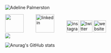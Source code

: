 ![Adeline Palmerston](https://user-images.githubusercontent.com/47665779/179788019-1c4666f1-b8cc-4762-9893-871c25c244ae.png)


[<img src='https://user-images.githubusercontent.com/47665779/179792792-2c4e42a4-3d65-43f0-a703-b48a230bd225.png' height='60'>](https://github.com/TTarumar)&nbsp;&nbsp;&nbsp;&nbsp;&nbsp;&nbsp;&nbsp;&nbsp;&nbsp;&nbsp;[<img src='https://user-images.githubusercontent.com/47665779/179793734-308ff334-ca3b-4f33-afeb-fabb25305fb7.png' alt='linkedin' height='60'>](https://www.linkedin.com/in/batuhanyilmaz0/)&nbsp;&nbsp;&nbsp;&nbsp;&nbsp;&nbsp;&nbsp;&nbsp;&nbsp;&nbsp;[<img src='https://cdn.jsdelivr.net/npm/simple-icons@3.0.1/icons/instagram.svg' alt='instagram' height='40'>](https://www.instagram.com/batuhan0yilmaz/)  [<img src='https://cdn.jsdelivr.net/npm/simple-icons@3.0.1/icons/twitter.svg' alt='twitter' height='40'>](https://twitter.com/BthnTrmr)  [<img src='https://cdn.jsdelivr.net/npm/simple-icons@3.0.1/icons/icloud.svg' alt='website' height='40'>](tepsi.info)  
![](https://komarev.com/ghpvc/?username=TTarumar)

![Anurag's GitHub stats](https://github-readme-stats.vercel.app/api?username=TTarumar&title_color=1e5a66&text_color=059995&icon_color=1e5a66&bg_color=F5F5F5&show_icons=true&include_all_commits=true)
